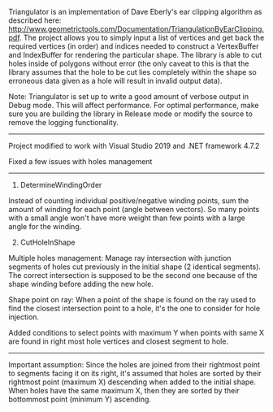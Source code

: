 Triangulator is an implementation of Dave Eberly's ear clipping algorithm as described here: http://www.geometrictools.com/Documentation/TriangulationByEarClipping.pdf. The project allows you to simply input a list of vertices and get back the required vertices (in order) and indices needed to construct a VertexBuffer and IndexBuffer for rendering the particular shape. The library is able to cut holes inside of polygons without error (the only caveat to this is that the library assumes that the hole to be cut lies completely within the shape so erroneous data given as a hole will result in invalid output data).

Note: Triangulator is set up to write a good amount of verbose output in Debug mode. This will affect performance. For optimal performance, make sure you are building the library in Release mode or modify the source to remove the logging functionality.

--------------------------------------

Project modified to work with Visual Studio 2019 and .NET framework 4.7.2

Fixed a few issues with holes management

--------------------------------------

1. DetermineWindingOrder

Instead of counting individual positive/negative winding points, sum the amount of winding for each point (angle between vectors).
So many points with a small angle won't have more weight than few points with a large angle for the winding.

2. CutHoleInShape

Multiple holes management:
Manage ray intersection with junction segments of holes cut previously in the initial shape (2 identical segments). The correct intersection is supposed to be the second one because of the shape winding before adding the new hole.

Shape point on ray:
When a point of the shape is found on the ray used to find the closest intersection point to a hole, it's the one to consider for hole injection.

Added conditions to select points with maximum Y when points with same X are found in right most hole vertices and closest segment to hole.

---------------------------------------

Important assumption:
Since the holes are joined from their rightmost point to segments facing it on its right, it's assumed that holes are sorted by their rightmost point (maximum X) descending when added to the initial shape. When holes have the same maximum X, then they are sorted by their bottommost point (minimum Y) ascending.
